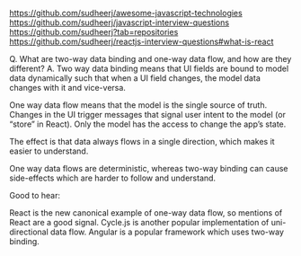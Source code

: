 https://github.com/sudheerj/awesome-javascript-technologies
https://github.com/sudheerj/javascript-interview-questions
https://github.com/sudheerj?tab=repositories
https://github.com/sudheerj/reactjs-interview-questions#what-is-react

Q. What are two-way data binding and one-way data flow, and how are they different?
A. Two way data binding means that UI fields are bound to model data dynamically such that when a UI field changes, the model data changes with it and vice-versa.

One way data flow means that the model is the single source of truth.
Changes in the UI trigger messages that signal user intent to the model (or “store” in React). Only the model has the access to change the app’s state.

The effect is that data always flows in a single direction, which makes it easier to understand.

One way data flows are deterministic, whereas two-way binding can cause side-effects which are harder to follow and understand.

Good to hear:

React is the new canonical example of one-way data flow, so mentions of React are a good signal. Cycle.js is another popular implementation of uni-directional data flow.
Angular is a popular framework which uses two-way binding.
